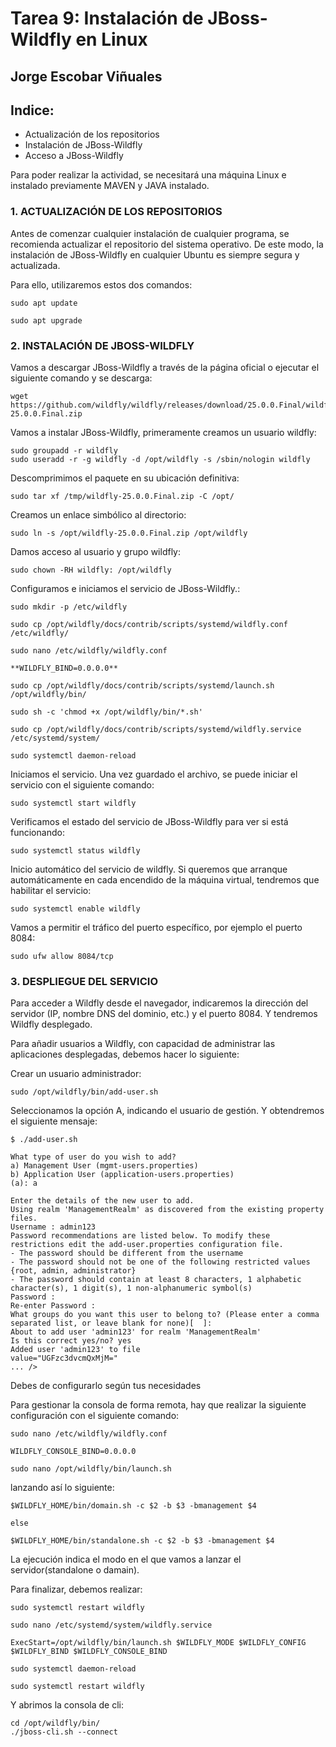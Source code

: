 # Tarea 9: Instalación de JBoss-Wildfly en Linux

  ## Jorge Escobar Viñuales

  ## Indice:
 - Actualización de los repositorios
 - Instalación de JBoss-Wildfly
 - Acceso a JBoss-Wildfly

Para poder realizar la actividad, se necesitará una máquina Linux e instalado previamente MAVEN y JAVA instalado.

 ### 1. ACTUALIZACIÓN DE LOS REPOSITORIOS

Antes de comenzar cualquier instalación de cualquier programa, se recomienda actualizar el repositorio del sistema operativo. De este modo, la instalación de JBoss-Wildfly en cualquier Ubuntu es siempre segura y actualizada.

Para ello, utilizaremos estos dos comandos:

    sudo apt update

    sudo apt upgrade

  ### 2. INSTALACIÓN DE JBOSS-WILDFLY

Vamos a descargar JBoss-Wildfly a través de la página oficial o ejecutar el siguiente comando y se descarga:

    wget https://github.com/wildfly/wildfly/releases/download/25.0.0.Final/wildfly-25.0.0.Final.zip


Vamos a instalar JBoss-Wildfly, primeramente creamos un usuario wildfly:

    sudo groupadd -r wildfly
    sudo useradd -r -g wildfly -d /opt/wildfly -s /sbin/nologin wildfly


Descomprimimos el paquete en su ubicación definitiva:

    sudo tar xf /tmp/wildfly-25.0.0.Final.zip -C /opt/


Creamos un enlace simbólico al directorio:

    sudo ln -s /opt/wildfly-25.0.0.Final.zip /opt/wildfly


Damos acceso al usuario y grupo wildfly:

    sudo chown -RH wildfly: /opt/wildfly


Configuramos e iniciamos el servicio de JBoss-Wildfly.:

    sudo mkdir -p /etc/wildfly

    sudo cp /opt/wildfly/docs/contrib/scripts/systemd/wildfly.conf /etc/wildfly/

    sudo nano /etc/wildfly/wildfly.conf

    **WILDFLY_BIND=0.0.0.0**

    sudo cp /opt/wildfly/docs/contrib/scripts/systemd/launch.sh /opt/wildfly/bin/

    sudo sh -c 'chmod +x /opt/wildfly/bin/*.sh'

    sudo cp /opt/wildfly/docs/contrib/scripts/systemd/wildfly.service /etc/systemd/system/

    sudo systemctl daemon-reload


Iniciamos el servicio. Una vez guardado el archivo, se puede iniciar el servicio con el siguiente comando:

    sudo systemctl start wildfly


Verificamos el estado del servicio de JBoss-Wildfly para ver si está funcionando:

    sudo systemctl status wildfly


Inicio automático del servicio de wildfly. Si queremos que arranque automáticamente en cada encendido de la máquina virtual, tendremos que habilitar el servicio:

    sudo systemctl enable wildfly


Vamos a permitir el tráfico del puerto específico, por ejemplo el puerto 8084:

    sudo ufw allow 8084/tcp


  ### 3. DESPLIEGUE DEL SERVICIO

Para acceder a Wildfly desde el navegador, indicaremos la dirección del servidor (IP, nombre DNS del dominio, etc.) y el puerto 8084. Y tendremos Wildfly desplegado.

Para añadir usuarios a Wildfly, con capacidad de administrar las aplicaciones desplegadas, debemos hacer lo siguiente:

Crear un usuario administrador:

    sudo /opt/wildfly/bin/add-user.sh

Seleccionamos la opción A, indicando el usuario de gestión. Y obtendremos el siguiente mensaje:

    $ ./add-user.sh

    What type of user do you wish to add?
    a) Management User (mgmt-users.properties)
    b) Application User (application-users.properties)
    (a): a

    Enter the details of the new user to add.
    Using realm 'ManagementRealm' as discovered from the existing property files.
    Username : admin123
    Password recommendations are listed below. To modify these restrictions edit the add-user.properties configuration file.
    - The password should be different from the username
    - The password should not be one of the following restricted values {root, admin, administrator}
    - The password should contain at least 8 characters, 1 alphabetic character(s), 1 digit(s), 1 non-alphanumeric symbol(s)
    Password :
    Re-enter Password :
    What groups do you want this user to belong to? (Please enter a comma separated list, or leave blank for none)[  ]:
    About to add user 'admin123' for realm 'ManagementRealm'
    Is this correct yes/no? yes
    Added user 'admin123' to file
    value="UGFzc3dvcmQxMjM="
    ... />

Debes de configurarlo según tus necesidades


Para gestionar la consola de forma remota, hay que realizar la siguiente configuración con el siguiente comando:

    sudo nano /etc/wildfly/wildfly.conf

    WILDFLY_CONSOLE_BIND=0.0.0.0

    sudo nano /opt/wildfly/bin/launch.sh


lanzando así lo siguiente:

    $WILDFLY_HOME/bin/domain.sh -c $2 -b $3 -bmanagement $4

    else

    $WILDFLY_HOME/bin/standalone.sh -c $2 -b $3 -bmanagement $4

La ejecución indica el modo en el que vamos a lanzar el servidor(standalone o damain).

Para finalizar, debemos realizar:

    sudo systemctl restart wildfly

    sudo nano /etc/systemd/system/wildfly.service

    ExecStart=/opt/wildfly/bin/launch.sh $WILDFLY_MODE $WILDFLY_CONFIG $WILDFLY_BIND $WILDFLY_CONSOLE_BIND

    sudo systemctl daemon-reload

    sudo systemctl restart wildfly


Y abrimos la consola de cli:

    cd /opt/wildfly/bin/
    ./jboss-cli.sh --connect
